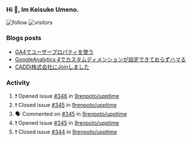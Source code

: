 ### Hi 👋, Im Keisuke Umeno.

<!--
**9renpoto/9renpoto** is a ✨ _special_ ✨ repository because its `README.md` (this file) appears on your GitHub profile.

Here are some ideas to get you started:

- 🔭 I’m currently working on ...
- 🌱 I’m currently learning ...
- 👯 I’m looking to collaborate on ...
- 🤔 I’m looking for help with ...
- 💬 Ask me about ...
- 📫 How to reach me: ...
- 😄 Pronouns: ...
- ⚡ Fun fact: ...
-->

![follow](https://img.shields.io/github/followers/9renpoto?label=Follow&style=social)
![visitors](https://komarev.com/ghpvc/?username=9renpoto&label=Profile%20views&color=0e75b6&style=flat)

### Blogs posts

<!-- BLOG-POST-LIST:START -->
- [GA4でユーザープロパティを使う](https://9renpoto.dev/2021/02/21/google-analytics-4-user-properties/)
- [GoogleAnalytics 4でカスタムディメンションが設定できておらずハマる](https://9renpoto.dev/2021/02/13/google-analytics-4/)
- [CADDi株式会社にJoinしました](https://9renpoto.dev/2020/12/05/join/)
<!-- BLOG-POST-LIST:END -->

### Activity

<!--START_SECTION:activity-->
1. ❗️ Opened issue [#346](https://github.com/9renpoto/upptime/issues/346) in [9renpoto/upptime](https://github.com/9renpoto/upptime)
2. ❗️ Closed issue [#345](https://github.com/9renpoto/upptime/issues/345) in [9renpoto/upptime](https://github.com/9renpoto/upptime)
3. 🗣 Commented on [#345](https://github.com/9renpoto/upptime/issues/345) in [9renpoto/upptime](https://github.com/9renpoto/upptime)
4. ❗️ Opened issue [#345](https://github.com/9renpoto/upptime/issues/345) in [9renpoto/upptime](https://github.com/9renpoto/upptime)
5. ❗️ Closed issue [#344](https://github.com/9renpoto/upptime/issues/344) in [9renpoto/upptime](https://github.com/9renpoto/upptime)
<!--END_SECTION:activity-->

<!--START_SECTION:waka-->
<!--END_SECTION:waka-->
